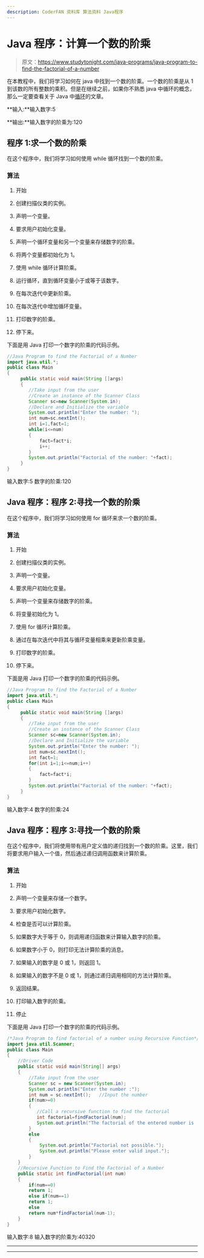 ```yaml
---
description: CoderFAN 资料库 算法资料 Java程序
---
```


# Java 程序：计算一个数的阶乘

> 原文：<https://www.studytonight.com/java-programs/java-program-to-find-the-factorial-of-a-number>

在本教程中，我们将学习如何在 java 中找到一个数的阶乘。一个数的阶乘是从 1 到该数的所有整数的乘积。但是在继续之前，如果你不熟悉 java 中循环的概念，那么一定要查看关于 Java 中[循环](https://www.studytonight.com/java/loops-in-java.php)的文章。

**输入:**输入数字:5

**输出:**输入数字的阶乘为:120

## 程序 1:求一个数的阶乘

在这个程序中，我们将学习如何使用 while 循环找到一个数的阶乘。

### 算法

1.  开始

2.  创建扫描仪类的实例。

3.  声明一个变量。

4.  要求用户初始化变量。

5.  声明一个循环变量和另一个变量来存储数字的阶乘。

6.  将两个变量都初始化为 1。

7.  使用 while 循环计算阶乘。

8.  运行循环，直到循环变量小于或等于该数字。

9.  在每次迭代中更新阶乘。

10.  在每次迭代中增加循环变量。

11.  打印数字的阶乘。

12.  停下来。

下面是用 Java 打印一个数字的阶乘的代码示例。

```java
//Java Program to find the Factorial of a Number
import java.util.*;
public class Main
{
     public static void main(String []args)
     {
        //Take input from the user
        //Create an instance of the Scanner Class
        Scanner sc=new Scanner(System.in);
        //Declare and Initialize the variable
        System.out.println("Enter the number: ");
        int num=sc.nextInt();
        int i=1,fact=1;
        while(i<=num)
        {
            fact=fact*i;
            i++;
        }
        System.out.println("Factorial of the number: "+fact);  
     }   
}
```

输入数字:5
数字的阶乘:120

## Java 程序：程序 2:寻找一个数的阶乘

在这个程序中，我们将学习如何使用 for 循环来求一个数的阶乘。

### 算法

1.  开始

2.  创建扫描仪类的实例。

3.  声明一个变量。

4.  要求用户初始化变量。

5.  声明一个变量来存储数字的阶乘。

6.  将变量初始化为 1。

7.  使用 for 循环计算阶乘。

8.  通过在每次迭代中将其与循环变量相乘来更新阶乘变量。

9.  打印数字的阶乘。

10.  停下来。

下面是用 Java 打印一个数字的阶乘的代码示例。

```java
//Java Program to find the Factorial of a Number
import java.util.*;
public class Main
{
     public static void main(String []args)
     {
        //Take input from the user
        //Create an instance of the Scanner Class
        Scanner sc=new Scanner(System.in);
        //Declare and Initialize the variable
        System.out.println("Enter the number: ");
        int num=sc.nextInt();
        int fact=1;
        for(int i=1;i<=num;i++)
        {
            fact=fact*i;
        }
        System.out.println("Factorial of the number: "+fact); 
     }  
}
```

输入数字:4
数字的阶乘:24

## Java 程序：程序 3:寻找一个数的阶乘

在这个程序中，我们将使用带有用户定义值的递归找到一个数的阶乘。这里，我们将要求用户输入一个值，然后通过递归调用函数来计算阶乘。

### 算法

1.  开始

2.  声明一个变量来存储一个数字。

3.  要求用户初始化数字。

4.  检查是否可以计算阶乘。

5.  如果数字大于等于 0，则调用递归函数来计算输入数字的阶乘。

6.  如果数字小于 0，则打印无法计算阶乘的消息。

7.  如果输入的数字是 0 或 1，则返回 1。

8.  如果输入的数字不是 0 或 1，则通过递归调用相同的方法计算阶乘。

9.  返回结果。

10.  打印输入数字的阶乘。

11.  停止

下面是用 Java 打印一个数字的阶乘的代码示例。

```java
/*Java Program to find factorial of a number using Recursive Function*/
import java.util.Scanner;
public class Main
{
    //Driver Code
    public static void main(String[] args) 
    {
        //Take input from the user
        Scanner sc = new Scanner(System.in);
        System.out.println("Enter the number :");
        int num = sc.nextInt();   //Input the number
        if(num>=0) 
        {
           //Call a recursive function to find the factorial
           int factorial=findFactorial(num);
           System.out.println("The factorial of the entered number is :"+factorial);
        }        
        else
        {
            System.out.println("Factorial not possible.");
            System.out.println("Please enter valid input.");
        } 
    }
    //Recursive Function to Find the Factorial of a Number
    public static int findFactorial(int num)
    {
        if(num==0)
        return 1;
        else if(num==1)
        return 1;
        else
        return num*findFactorial(num-1);        
    }
}
```

输入数字:8
输入数字的阶乘为:40320

* * *

* * *
